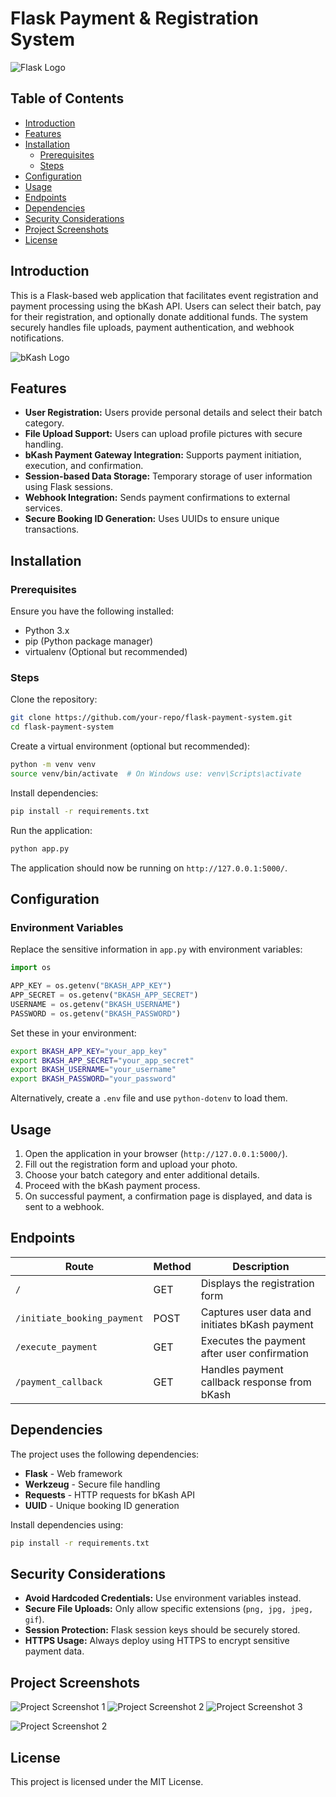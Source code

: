 # Flask Payment & Registration System

![Flask Logo](https://upload.wikimedia.org/wikipedia/commons/3/3c/Flask_logo.svg)

## Table of Contents
- [Introduction](#introduction)
- [Features](#features)
- [Installation](#installation)
  - [Prerequisites](#prerequisites)
  - [Steps](#steps)
- [Configuration](#configuration)
- [Usage](#usage)
- [Endpoints](#endpoints)
- [Dependencies](#dependencies)
- [Security Considerations](#security-considerations)
- [Project Screenshots](#project-screenshots)
- [License](#license)

## Introduction
This is a Flask-based web application that facilitates event registration and payment processing using the bKash API. Users can select their batch, pay for their registration, and optionally donate additional funds. The system securely handles file uploads, payment authentication, and webhook notifications.

![bKash Logo](https://upload.wikimedia.org/wikipedia/commons/5/5b/BKash-Logo.wine.svg)

## Features
- **User Registration:** Users provide personal details and select their batch category.
- **File Upload Support:** Users can upload profile pictures with secure handling.
- **bKash Payment Gateway Integration:** Supports payment initiation, execution, and confirmation.
- **Session-based Data Storage:** Temporary storage of user information using Flask sessions.
- **Webhook Integration:** Sends payment confirmations to external services.
- **Secure Booking ID Generation:** Uses UUIDs to ensure unique transactions.

## Installation

### Prerequisites
Ensure you have the following installed:

- Python 3.x
- pip (Python package manager)
- virtualenv (Optional but recommended)

### Steps

Clone the repository:

```sh
git clone https://github.com/your-repo/flask-payment-system.git
cd flask-payment-system
```

Create a virtual environment (optional but recommended):

```sh
python -m venv venv
source venv/bin/activate  # On Windows use: venv\Scripts\activate
```

Install dependencies:

```sh
pip install -r requirements.txt
```

Run the application:

```sh
python app.py
```

The application should now be running on `http://127.0.0.1:5000/`.

## Configuration

### Environment Variables
Replace the sensitive information in `app.py` with environment variables:

```python
import os

APP_KEY = os.getenv("BKASH_APP_KEY")
APP_SECRET = os.getenv("BKASH_APP_SECRET")
USERNAME = os.getenv("BKASH_USERNAME")
PASSWORD = os.getenv("BKASH_PASSWORD")
```

Set these in your environment:

```sh
export BKASH_APP_KEY="your_app_key"
export BKASH_APP_SECRET="your_app_secret"
export BKASH_USERNAME="your_username"
export BKASH_PASSWORD="your_password"
```

Alternatively, create a `.env` file and use `python-dotenv` to load them.

## Usage
1. Open the application in your browser (`http://127.0.0.1:5000/`).
2. Fill out the registration form and upload your photo.
3. Choose your batch category and enter additional details.
4. Proceed with the bKash payment process.
5. On successful payment, a confirmation page is displayed, and data is sent to a webhook.

## Endpoints

| Route                     | Method | Description                                         |
|---------------------------|--------|-----------------------------------------------------|
| `/`                       | GET    | Displays the registration form                     |
| `/initiate_booking_payment` | POST   | Captures user data and initiates bKash payment     |
| `/execute_payment`        | GET    | Executes the payment after user confirmation       |
| `/payment_callback`       | GET    | Handles payment callback response from bKash       |

## Dependencies

The project uses the following dependencies:

- **Flask** - Web framework
- **Werkzeug** - Secure file handling
- **Requests** - HTTP requests for bKash API
- **UUID** - Unique booking ID generation

Install dependencies using:

```sh
pip install -r requirements.txt
```

## Security Considerations
- **Avoid Hardcoded Credentials:** Use environment variables instead.
- **Secure File Uploads:** Only allow specific extensions (`png, jpg, jpeg, gif`).
- **Session Protection:** Flask session keys should be securely stored.
- **HTTPS Usage:** Always deploy using HTTPS to encrypt sensitive payment data.

## Project Screenshots

![Project Screenshot 1](images/SS_1.png)
![Project Screenshot 2](images/SS_2.png)
![Project Screenshot 3](images/SS_3.png)

![Project Screenshot 2](path/to/your/screenshot2.png)

## License
This project is licensed under the MIT License.
